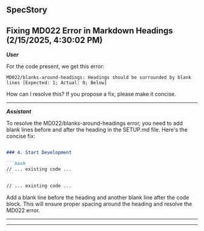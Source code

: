 ## SpecStory

## Fixing MD022 Error in Markdown Headings (2/15/2025, 4:30:02 PM)

_**User**_

For the code present, we get this error:
```
MD022/blanks-around-headings: Headings should be surrounded by blank lines [Expected: 1; Actual: 0; Below]
```
How can I resolve this? If you propose a fix, please make it concise.

---

_**Assistant**_

To resolve the MD022/blanks-around-headings error, you need to add blank lines before and after the heading in the SETUP.md file. Here's the concise fix:

````markdown:api-best-shot/docs/SETUP.md

### 4. Start Development

```bash
// ... existing code ...
```

// ... existing code ...
````

Add a blank line before the heading and another blank line after the code block. This will ensure proper spacing around the heading and resolve the MD022 error.

---



---

